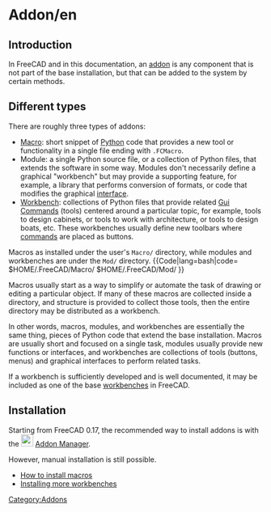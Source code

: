 # Addon/en



## Introduction

In FreeCAD and in this documentation, an [addon](addon.md) is any component that is not part of the base installation, but that can be added to the system by certain methods.

## Different types 

There are roughly three types of addons:

-   [Macro](Macros.md): short snippet of [Python](Python.md) code that provides a new tool or functionality in a single file ending with `.FCMacro`.
-   Module: a single Python source file, or a collection of Python files, that extends the software in some way. Modules don\'t necessarily define a graphical \"workbench\" but may provide a supporting feature, for example, a library that performs conversion of formats, or code that modifies the graphical [interface](interface.md).
-   [Workbench](External_workbenches.md): collections of Python files that provide related [Gui Commands](Gui_Command.md) (tools) centered around a particular topic, for example, tools to design cabinets, or tools to work with architecture, or tools to design boats, etc. These workbenches usually define new toolbars where [commands](Gui_Command.md) are placed as buttons.

Macros as installed under the user\'s `Macro/` directory, while modules and workbenches are under the `Mod/` directory. {{Code|lang=bash|code=
$HOME/.FreeCAD/Macro/
$HOME/.FreeCAD/Mod/
}}

Macros usually start as a way to simplify or automate the task of drawing or editing a particular object. If many of these macros are collected inside a directory, and structure is provided to collect those tools, then the entire directory may be distributed as a workbench.

In other words, macros, modules, and workbenches are essentially the same thing, pieces of Python code that extend the base installation. Macros are usually short and focused on a single task, modules usually provide new functions or interfaces, and workbenches are collections of tools (buttons, menus) and graphical interfaces to perform related tasks.

If a workbench is sufficiently developed and is well documented, it may be included as one of the base [workbenches](workbenches.md) in FreeCAD.

## Installation

Starting from FreeCAD 0.17, the recommended way to install addons is with the <img alt="" src=images/Std_AddonMgr.svg  style="width:24px;"> [Addon Manager](Std_AddonMgr.md).

However, manual installation is still possible.

-   [How to install macros](How_to_install_macros.md)
-   [Installing more workbenches](Installing_more_workbenches.md)




[Category:Addons](Category:Addons.md)
